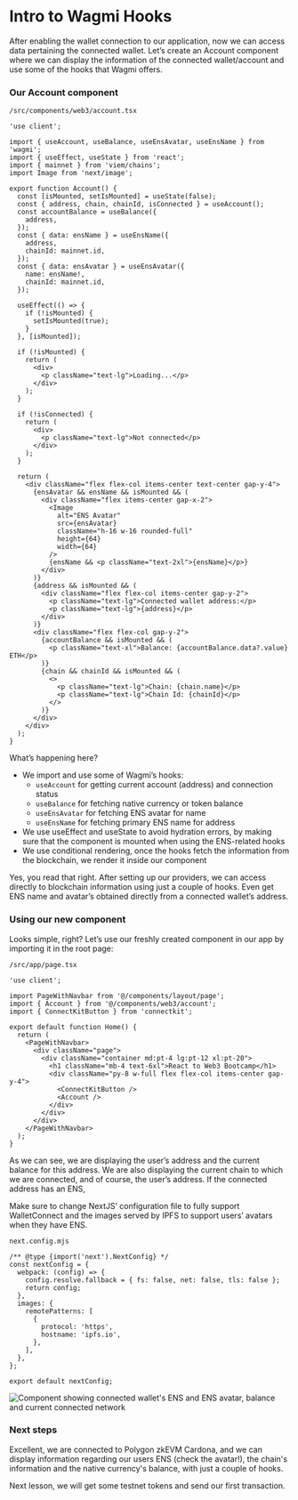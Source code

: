 # Intro to Wagmi Hooks

After enabling the wallet connection to our application, now we can access data pertaining the connected wallet. Let’s create an Account component where we can display the information of the connected wallet/account and use some of the hooks that Wagmi offers.

### Our Account component

`/src/components/web3/account.tsx`

```
'use client';

import { useAccount, useBalance, useEnsAvatar, useEnsName } from 'wagmi';
import { useEffect, useState } from 'react';
import { mainnet } from 'viem/chains';
import Image from 'next/image';

export function Account() {
  const [isMounted, setIsMounted] = useState(false);
  const { address, chain, chainId, isConnected } = useAccount();
  const accountBalance = useBalance({
    address,
  });
  const { data: ensName } = useEnsName({
    address,
    chainId: mainnet.id,
  });
  const { data: ensAvatar } = useEnsAvatar({
    name: ensName!,
    chainId: mainnet.id,
  });

  useEffect(() => {
    if (!isMounted) {
      setIsMounted(true);
    }
  }, [isMounted]);

  if (!isMounted) {
    return (
      <div>
        <p className="text-lg">Loading...</p>
      </div>
    );
  }

  if (!isConnected) {
    return (
      <div>
        <p className="text-lg">Not connected</p>
      </div>
    );
  }

  return (
    <div className="flex flex-col items-center text-center gap-y-4">
      {ensAvatar && ensName && isMounted && (
        <div className="flex items-center gap-x-2">
          <Image
            alt="ENS Avatar"
            src={ensAvatar}
            className="h-16 w-16 rounded-full"
            height={64}
            width={64}
          />
          {ensName && <p className="text-2xl">{ensName}</p>}
        </div>
      )}
      {address && isMounted && (
        <div className="flex flex-col items-center gap-y-2">
          <p className="text-lg">Connected wallet address:</p>
          <p className="text-lg">{address}</p>
        </div>
      )}
      <div className="flex flex-col gap-y-2">
        {accountBalance && isMounted && (
          <p className="text-xl">Balance: {accountBalance.data?.value} ETH</p>
        )}
        {chain && chainId && isMounted && (
          <>
            <p className="text-lg">Chain: {chain.name}</p>
            <p className="text-lg">Chain Id: {chainId}</p>
          </>
        )}
      </div>
    </div>
  );
}
```

What’s happening here?

- We import and use some of Wagmi’s hooks:
  - `useAccount` for getting current account (address) and connection status
  - `useBalance` for fetching native currency or token balance
  - `useEnsAvatar` for fetching ENS avatar for name
  - `useEnsName` for fetching primary ENS name for address
- We use useEffect and useState to avoid hydration errors, by making sure that the component is mounted when using the ENS-related hooks
- We use conditional rendering, once the hooks fetch the information from the blockchain, we render it inside our component

Yes, you read that right. After setting up our providers, we can access directly to blockchain information using just a couple of hooks. Even get ENS name and avatar’s obtained directly from a connected wallet’s address.

### Using our new component

Looks simple, right? Let’s use our freshly created component in our app by importing it in the root page:

`/src/app/page.tsx`

```
'use client';

import PageWithNavbar from '@/components/layout/page';
import { Account } from '@/components/web3/account';
import { ConnectKitButton } from 'connectkit';

export default function Home() {
  return (
    <PageWithNavbar>
      <div className="page">
        <div className="container md:pt-4 lg:pt-12 xl:pt-20">
          <h1 className="mb-4 text-6xl">React to Web3 Bootcamp</h1>
          <div className="py-8 w-full flex flex-col items-center gap-y-4">
            <ConnectKitButton />
            <Account />
          </div>
        </div>
      </div>
    </PageWithNavbar>
  );
}
```

As we can see, we are displaying the user’s address and the current balance for this address. We are also displaying the current chain to which we are connected, and of course, the user’s address. If the connected address has an ENS,

Make sure to change NextJS’ configuration file to fully support WalletConnect and the images served by IPFS to support users’ avatars when they have ENS.

`next.config.mjs`

```
/** @type {import('next').NextConfig} */
const nextConfig = {
  webpack: (config) => {
    config.resolve.fallback = { fs: false, net: false, tls: false };
    return config;
  },
  images: {
    remotePatterns: [
      {
        protocol: 'https',
        hostname: 'ipfs.io',
      },
    ],
  },
};

export default nextConfig;
```

![Component showing connected wallet's ENS and ENS avatar, balance and current connected network](https://react-to-web3-bootcamp.vercel.app/content/module-2/L2/1-account-data.png)

### Next steps

Excellent, we are connected to Polygon zkEVM Cardona, and we can display information regarding our users ENS (check the avatar!), the chain's information and the native currency's balance, with just a couple of hooks.

Next lesson, we will get some testnet tokens and send our first transaction.
